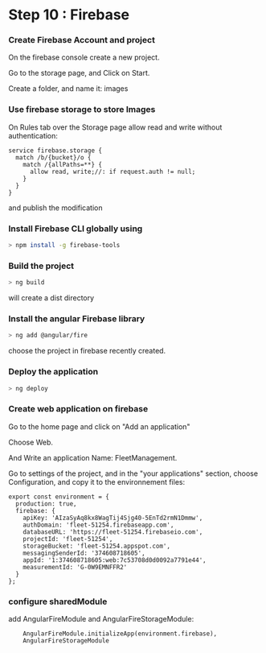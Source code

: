 # Step 10 : Firebase

### Create Firebase Account and project

On the firebase console create a new project.

Go to the storage page, and Click on Start.

Create a folder, and name it: images

### Use firebase storage to store Images

On Rules tab over the Storage page allow read and write without authentication:

```
service firebase.storage {
  match /b/{bucket}/o {
    match /{allPaths=**} {
      allow read, write;//: if request.auth != null;
    }
  }
}
```

and publish the modification

### Install Firebase CLI globally using 

```sh
> npm install -g firebase-tools
```

### Build the project

```sh
> ng build
```


will create a dist directory


### Install the angular Firebase library

```sh
> ng add @angular/fire
```

choose the project in firebase recently created.

### Deploy the application

```sh
> ng deploy
```

### Create web application on firebase

Go to the home page and click on "Add an application"

Choose Web.

And Write an application Name: FleetManagement.

Go to settings of the project, and in the "your applications" section, choose Configuration, and copy it to the environnement files:

```
export const environment = {
  production: true,
  firebase: {
    apiKey: 'AIzaSyAq8kx8WagTij4Sjg40-5EnTd2rmN1Dmmw',
    authDomain: 'fleet-51254.firebaseapp.com',
    databaseURL: 'https://fleet-51254.firebaseio.com',
    projectId: 'fleet-51254',
    storageBucket: 'fleet-51254.appspot.com',
    messagingSenderId: '374608718605',
    appId: '1:374608718605:web:7c53708d0d0092a7791e44',
    measurementId: 'G-0W9EMNFFR2'
  }
};
```

### configure sharedModule
add AngularFireModule and AngularFireStorageModule:

```
    AngularFireModule.initializeApp(environment.firebase),
    AngularFireStorageModule
```


